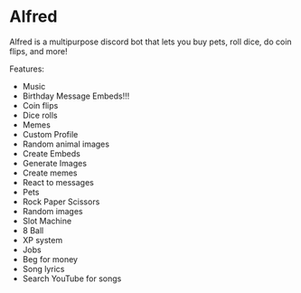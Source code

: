 # Alfred

Alfred is a multipurpose discord bot that lets you buy pets, roll dice, do coin flips, and more!

Features:

* Music
* Birthday Message Embeds!!!
* Coin flips
* Dice rolls
* Memes
* Custom Profile
* Random animal images
* Create Embeds
* Generate Images
* Create memes
* React to messages
* Pets
* Rock Paper Scissors
* Random images
* Slot Machine
* 8 Ball
* XP system
* Jobs
* Beg for money
* Song lyrics
* Search YouTube for songs